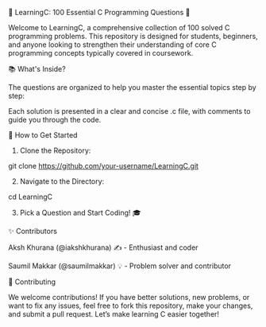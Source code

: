 📘 LearningC: 100 Essential C Programming Questions 📘

Welcome to LearningC, a comprehensive collection of 100 solved C programming problems. This repository is designed for students, beginners, and anyone looking to strengthen their understanding of core C programming concepts typically covered in coursework.

📚 What's Inside?

The questions are organized to help you master the essential topics step by step:

Each solution is presented in a clear and concise .c file, with comments to guide you through the code.

🚀 How to Get Started

1. Clone the Repository:

git clone https://github.com/your-username/LearningC.git


2. Navigate to the Directory:

cd LearningC


3. Pick a Question and Start Coding! 🎓



✨ Contributors

Aksh Khurana (@iakshkhurana) ✍️ - Enthusiast and coder

Saumil Makkar (@saumilmakkar) 💡 - Problem solver and contributor


🤝 Contributing

We welcome contributions! If you have better solutions, new problems, or want to fix any issues, feel free to fork this repository, make your changes, and submit a pull request. Let’s make learning C easier together!
